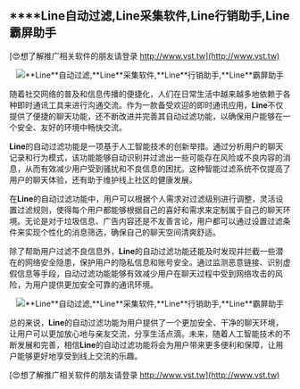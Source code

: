 ## ****Line**自动过滤,**Line**采集软件,**Line**行销助手,**Line**霸屏助手**

[😍想了解推广相关软件的朋友请登录 http://www.vst.tw](http://www.vst.tw)

 <center><img src="https://vst.tw/MP4/tuiguang/png/3.png" alt="**Line**自动过滤,**Line**采集软件,**Line**行销助手,**Line**霸屏助手"></center>

随着社交网络的普及和信息传播的便捷化，人们在日常生活中越来越多地依赖于各种即时通讯工具来进行沟通交流。作为一款备受欢迎的即时通讯应用，**Line**不仅提供了便捷的聊天功能，还不断改进并完善其自动过滤功能，以确保用户能够在一个安全、友好的环境中畅快交流。

**Line**的自动过滤功能是一项基于人工智能技术的创新举措。通过分析用户的聊天记录和行为模式，该功能能够自动识别并过滤出一些可能存在风险或不良内容的消息，从而有效减少用户受到骚扰和不良信息的困扰。这种智能过滤系统不仅提高了用户的聊天体验，还有助于维护线上社区的健康发展。

在**Line**的自动过滤功能中，用户可以根据个人需求对过滤级别进行调整，灵活设置过滤规则，使得每个用户都能够根据自己的喜好和需求来定制属于自己的聊天环境。无论是对于垃圾信息、广告内容还是不友善言论，用户都可以通过设置过滤条件来实现个性化的消息筛选，确保自己的聊天空间清爽舒适。

除了帮助用户过滤不良信息外，**Line**的自动过滤功能还能及时发现并拦截一些潜在的网络安全隐患，保护用户的隐私信息和账号安全。通过监测恶意链接、识别虚假信息等手段，自动过滤功能能够有效减少用户在聊天过程中受到网络攻击的风险，为用户提供更加安全可靠的通讯环境。

 <center><img src="https://vst.tw/MP4/tuiguang/png/2.png" alt="**Line**自动过滤,**Line**采集软件,**Line**行销助手,**Line**霸屏助手"></center>

总的来说，**Line**的自动过滤功能为用户提供了一个更加安全、干净的聊天环境，让用户可以更加放心地与亲友交流，分享生活点滴。未来，随着人工智能技术的不断发展和完善，相信**Line**的自动过滤功能将会为用户带来更多便利和保障，让用户能够更好地享受到线上交流的乐趣。

[😍想了解推广相关软件的朋友请登录 http://www.vst.tw](http://www.vst.tw)



